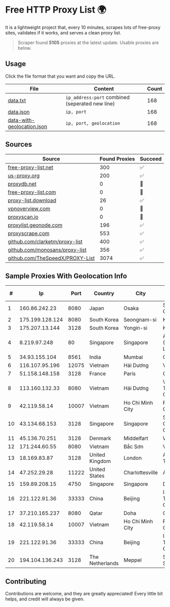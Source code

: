
# Free HTTP Proxy List 🌍

It is a lightweight project that, every 10 minutes, scrapes lots of free-proxy sites, validates if it works, and serves a clean proxy list.


> Scraper found **5105** proxies at the latest update. Usable proxies are below.

## Usage

Click the file format that you want and copy the URL.


|File|Content|Count|
|----|-------|-----|
|[data.txt](https://raw.githubusercontent.com/themiralay/Proxy-List-World/master/data.txt)|`ip_address:port` combined (seperated new line)|168|
|[data.json](https://raw.githubusercontent.com/themiralay/Proxy-List-World/master/data.json)|`ip, port`|168|
|[data-with-geolocation.json](https://raw.githubusercontent.com/themiralay/Proxy-List-World/master/data-with-geolocation.json)|`ip, port, geolocation`|168|

## Sources

|Source|Found Proxies|Succeed|
|------|-------------|-------|
|[free-proxy-list.net](https://free-proxy-list.net)|300|✅|
|[us-proxy.org](https://www.us-proxy.org)|200|✅|
|[proxydb.net](http://proxydb.net)|0|🚫|
|[free-proxy-list.com](https://free-proxy-list.com/?page=&port=&type%5B%5D=http&type%5B%5D=https&up_time=0&search=Search)|0|🚫|
|[proxy-list.download](https://www.proxy-list.download/HTTP)|26|✅|
|[vpnoverview.com](https://vpnoverview.com/privacy/anonymous-browsing/free-proxy-servers)|0|🚫|
|[proxyscan.io](https://www.proxyscan.io)|0|🚫|
|[proxylist.geonode.com](https://proxylist.geonode.com/api/proxy-list?limit=300&page=1&sort_by=lastChecked&sort_type=desc&protocols=http,https)|196|✅|
|[proxyscrape.com](https://api.proxyscrape.com/v2/?request=displayproxies&protocol=http&timeout=10000&country=all&ssl=all&anonymity=all)|553|✅|
|[github.com/clarketm/proxy-list](https://raw.githubusercontent.com/clarketm/proxy-list/master/proxy-list-raw.txt)|400|✅|
|[github.com/monosans/proxy-list](https://raw.githubusercontent.com/monosans/proxy-list/main/proxies/http.txt)|356|✅|
|[github.com/TheSpeedX/PROXY-List](https://raw.githubusercontent.com/TheSpeedX/PROXY-List/master/http.txt)|3074|✅|


## Sample Proxies With Geolocation Info

|#|Ip|Port|Country|City|Internet Service Provider|
|-|--|----|-------|----|-------------------------|
|1|160.86.242.23|8080|Japan|Osaka|Sony Network Communications Inc|
|2|175.199.128.124|8080|South Korea|Seongnam-si|Korea Telecom|
|3|175.207.13.144|3128|South Korea|Yongin-si|Korea Telecom|
|4|8.219.97.248|80|Singapore|Singapore|Alibaba Cloud (Singapore) Private Limited|
|5|34.93.155.104|8561|India|Mumbai|Google LLC|
|6|116.107.95.196|12075|Vietnam|Hải Dương|Viettel Corporation|
|7|51.158.148.158|3128|France|Paris|Online S.A.S.|
|8|113.160.132.33|8080|Vietnam|Hải Dương|VietNam Post and Telecom Corporation|
|9|42.119.58.14|10007|Vietnam|Ho Chi Minh City|FPT Telecom Company|
|10|43.134.68.153|3128|Singapore|Singapore|Shenzhen Tencent Computer Systems Company Limited|
|11|45.136.70.251|3128|Denmark|Middelfart|Webdock.io ApS|
|12|171.244.60.55|8080|Vietnam|Bắc Sơn|VIETEL|
|13|18.169.83.87|3128|United Kingdom|London|Amazon Technologies Inc.|
|14|47.252.29.28|11222|United States|Charlottesville|Alibaba.com LLC|
|15|159.89.208.15|4750|Singapore|Singapore|DigitalOcean, LLC|
|16|221.122.91.36|33333|China|Beijing|IDC, China Telecommunications Corporation|
|17|37.210.165.237|8080|Qatar|Doha|Ooredoo-MBB|
|18|42.119.58.14|10007|Vietnam|Ho Chi Minh City|FPT Telecom Company|
|19|221.122.91.36|33333|China|Beijing|IDC, China Telecommunications Corporation|
|20|194.104.136.243|3128|The Netherlands|Meppel|Stark Industries Solutions LTD|



## Contributing

Contributions are welcome, and they are greatly appreciated! Every
little bit helps, and credit will always be given.

